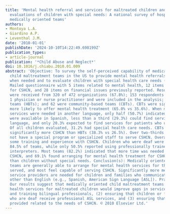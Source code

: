 ```yaml
---
title: 'Mental health referral and services for maltreated children and child protection
  evaluations of children with special needs: A national survey of hospital- and community-based
  medically oriented teams'
authors:
- Montoya L.A.
- Giardino A.P.
- Leventhal J.M.
date: '2010-01-01'
publishDate: '2024-10-10T14:22:49.698199Z'
publication_types:
- article-journal
publication: '*Child Abuse and Neglect*'
doi: 10.1016/j.chiabu.2010.01.009
abstract: 'Objective: To survey the self-perceived capability of medically oriented
  child maltreatment teams in the US to provide mental health referrals and services
  when needed and to evaluate children with special health care needs (CSHCN). Method(s):
  Mailed questionnaire with 5 items related to mental health, 12 items on services
  for CSHCN, and 28 items on financial issues previously reported. Result(s): Responses
  were received from 320 of 472 organizations (67.8%); 153 respondents had at least
  1 physician or nurse practitioner and were included in the analysis; 91 were hospital-based
  teams (HBTs); and 62 were community-based teams (CBTs). CBTs were significantly
  more likely to offer mental health treatment (65.0% vs 35.6%). When mental health
  services were needed in another language, only half (50.7%) indicated that services
  were available in Spanish, less than a third (29.3%) could find services in sign
  language, and only 20.3% expected to find services for patients who used other languages.
  Of all children evaluated, 31.2% had special health care needs. CBTs reported seeing
  significantly more CSHCN than HBTs (38.3% vs 26.5%). Over two-thirds (67.7%) did
  not have a special program or specialized staff to serve CSHCN. Overall, teams had
  some training and experience with CSHCN. Children who were deaf were evaluated by
  84.5% of teams, while only 50.5% reported using professionally trained sign language
  interpreters. Most teams (82.2%) indicated that more time was needed to evaluate
  CSHCN, and 69.1% found arranging for mental health treatment for CSHCN more difficult
  than children without special needs. Conclusion(s): Medically oriented child maltreatment
  teams are generally able to arrange for mental health services for the children
  served, and most feel capable of serving CSHCN. Significantly more mental health
  service providers are needed for children and families who communicate in languages
  other than English (e.g., Spanish, American Sign Language [ASL]). Practice implications:
  Our results suggest that medically oriented child maltreatment teams and mental
  health services for maltreated children would improve gaps in services by: (1) recruiting
  and training bilingual professionals, (2) ensuring that children or family members
  who are deaf receive professional ASL services, and (3) ensuring that training is
  provided related to the needs of CSHCN. © 2010 Elsevier Ltd.'
---
```

